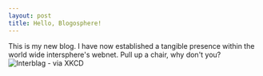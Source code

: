 ```yaml
---
layout: post
title: Hello, Blogosphere!
---
```


This is my new blog. I have now established a tangible presence within the world wide intersphere's webnet. Pull up a chair, why don't you?  
![Interblag - via XKCD](http://imgs.xkcd.com/comics/interblag.png)